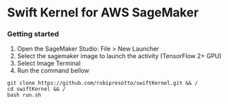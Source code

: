 # Swift Kernel for AWS SageMaker

### Getting started
1. Open the SageMaker Studio: File > New Launcher
2. Select the sagemaker image to launch the activity (TensorFlow 2+ GPU)
3. Select Image Terminal
4. Run the command bellow

```
git clone https://github.com/robipresotto/swiftKernel.git && /
cd swiftKernel && /
bash run.sh
```